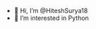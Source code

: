 - 👋 Hi, I’m @HiteshSurya18
- 👀 I’m interested in Python


<!---
HiteshSurya18/HiteshSurya18 is a ✨ special ✨ repository because its `README.md` (this file) appears on your GitHub profile.
You can click the Preview link to take a look at your changes.
--->
